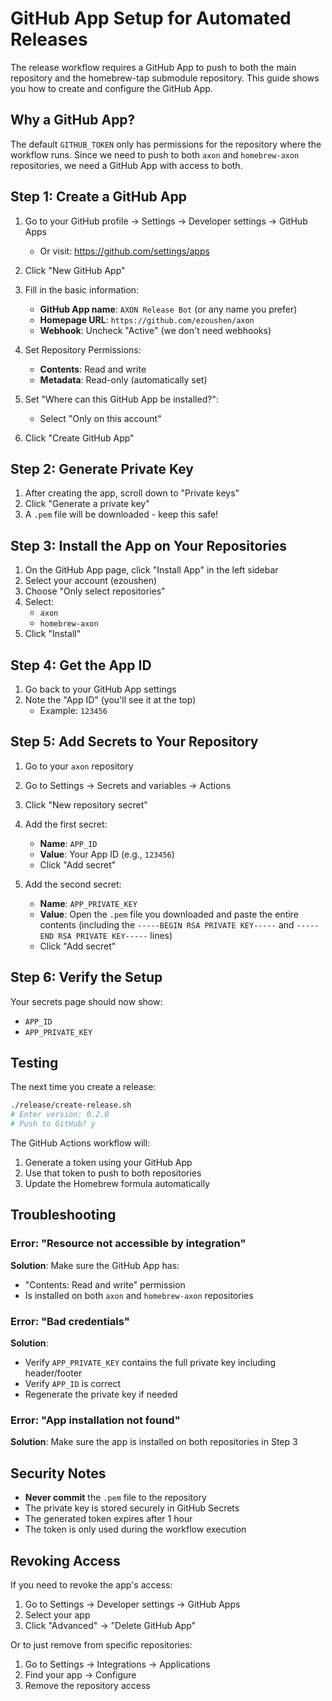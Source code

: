 # GitHub App Setup for Automated Releases

The release workflow requires a GitHub App to push to both the main repository and the homebrew-tap submodule repository. This guide shows you how to create and configure the GitHub App.

## Why a GitHub App?

The default `GITHUB_TOKEN` only has permissions for the repository where the workflow runs. Since we need to push to both `axon` and `homebrew-axon` repositories, we need a GitHub App with access to both.

## Step 1: Create a GitHub App

1. Go to your GitHub profile → Settings → Developer settings → GitHub Apps
   - Or visit: https://github.com/settings/apps

2. Click "New GitHub App"

3. Fill in the basic information:
   - **GitHub App name**: `AXON Release Bot` (or any name you prefer)
   - **Homepage URL**: `https://github.com/ezoushen/axon`
   - **Webhook**: Uncheck "Active" (we don't need webhooks)

4. Set Repository Permissions:
   - **Contents**: Read and write
   - **Metadata**: Read-only (automatically set)

5. Set "Where can this GitHub App be installed?":
   - Select "Only on this account"

6. Click "Create GitHub App"

## Step 2: Generate Private Key

1. After creating the app, scroll down to "Private keys"
2. Click "Generate a private key"
3. A `.pem` file will be downloaded - keep this safe!

## Step 3: Install the App on Your Repositories

1. On the GitHub App page, click "Install App" in the left sidebar
2. Select your account (ezoushen)
3. Choose "Only select repositories"
4. Select:
   - `axon`
   - `homebrew-axon`
5. Click "Install"

## Step 4: Get the App ID

1. Go back to your GitHub App settings
2. Note the "App ID" (you'll see it at the top)
   - Example: `123456`

## Step 5: Add Secrets to Your Repository

1. Go to your `axon` repository
2. Go to Settings → Secrets and variables → Actions
3. Click "New repository secret"

4. Add the first secret:
   - **Name**: `APP_ID`
   - **Value**: Your App ID (e.g., `123456`)
   - Click "Add secret"

5. Add the second secret:
   - **Name**: `APP_PRIVATE_KEY`
   - **Value**: Open the `.pem` file you downloaded and paste the entire contents (including the `-----BEGIN RSA PRIVATE KEY-----` and `-----END RSA PRIVATE KEY-----` lines)
   - Click "Add secret"

## Step 6: Verify the Setup

Your secrets page should now show:
- `APP_ID`
- `APP_PRIVATE_KEY`

## Testing

The next time you create a release:

```bash
./release/create-release.sh
# Enter version: 0.2.0
# Push to GitHub? y
```

The GitHub Actions workflow will:
1. Generate a token using your GitHub App
2. Use that token to push to both repositories
3. Update the Homebrew formula automatically

## Troubleshooting

### Error: "Resource not accessible by integration"

**Solution**: Make sure the GitHub App has:
- "Contents: Read and write" permission
- Is installed on both `axon` and `homebrew-axon` repositories

### Error: "Bad credentials"

**Solution**:
- Verify `APP_PRIVATE_KEY` contains the full private key including header/footer
- Verify `APP_ID` is correct
- Regenerate the private key if needed

### Error: "App installation not found"

**Solution**: Make sure the app is installed on both repositories in Step 3

## Security Notes

- **Never commit** the `.pem` file to the repository
- The private key is stored securely in GitHub Secrets
- The generated token expires after 1 hour
- The token is only used during the workflow execution

## Revoking Access

If you need to revoke the app's access:
1. Go to Settings → Developer settings → GitHub Apps
2. Select your app
3. Click "Advanced" → "Delete GitHub App"

Or to just remove from specific repositories:
1. Go to Settings → Integrations → Applications
2. Find your app → Configure
3. Remove the repository access
